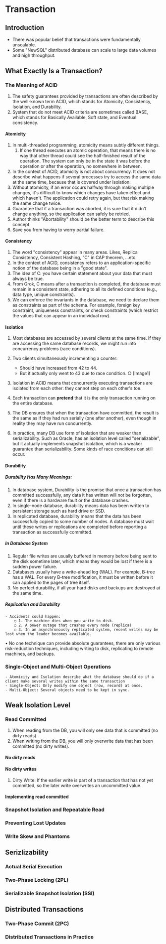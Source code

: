 # Transaction

## Introduction
- There was popular belief that transactions were fundamentally unscalable.
- Some "NewSQL" distributed database can scale to large data volumes and high throughput.

## What Exactly Is a Transaction?
### The Meaning of ACID
1. The safety guarantees provided by transactions are often described by the well-known term ACID, which stands for Atomicity, Consistency, Isolation, and Durability.
2. System that do not meet ACID criteria are sometimes called BASE, which stands for Basically Available, Soft state, and Eventual consistency.

#### Atomicity
1. In multi-threaded programming, atomicity means subtly different things.
	1. If one thread executes an atomic operation, that means there is no way that other thread could see the half-finished result of the operation. The system can only be in the state it was before the operation or after the operation, no somewhere in between.
2. In the context of ACID, atomicity is not about concurrency. It does not describe what happens if several processes try to access the same data at the same time, because that is covered under Isolation.
3. Without atomicity, if an error occurs halfway through making multiple changes, it's difficult to know which changes have taken effect and which haven't. The application could retry again, but that risk making the same change twice.
4. Guarantee that if a transaction was aborted, it is sure that it didn't change anything, so the application can safely be retried.
5. Author thinks "Abortability" should be the better term to describe this concept.
6. Save you from having to worry partial failure.

#### Consistency
1. The word "consistency" appear in many areas. Likes, Replica Consistency, Consistent Hashing, "C" in CAP theorem, …etc.
2. In the context of ACID, consistency refers to an application-specific notion of the database being in a "good state".
3. The idea of C: you have certain statement about your data that must always be true.
4. From Grok, C means after a transaction is completed, the database must remain in a consistent state, adhering to all its defined conditions (e.g., data type, unique constraints).
5. We can enforce the invariants in the database, we need to declare them as constraints as part of the schema. For example, foreign key constraint, uniqueness constraints, or check constraints (which restrict the values that can appear in an individual row).

#### Isolation
1. Most databases are accessed by several clients at the same time. If they are accessing the same database records, we might run into concurrency problems (race conditions).
2. Two clients simultaneously incrementing a counter:
	- Should have increased from 42 to 44.
	- But it actually only went to 43 due to race condition.
		○ [Image1]
	
3. Isolation in ACID means that concurrently executing transactions are isolated from each other: they cannot step on each other's toe.
4. Each transaction can **pretend** that it is the only transaction running on the entire database.
5. The DB ensures that when the transaction have committed, the result is the same as if they had run serially (one after another), even though in reality they may have run concurrently.
6. In practice, many DB use form of isolation that are weaker than serializability. Such as Oracle, has an isolation level called "serializable", but it actually implements snapshot isolation, which is a weaker guarantee than serializability. Some kinds of race conditions can still occur.

#### Durability
##### Durability Has Many Meanings:
1. In database system, Durability is the promise that once a transaction has committed successfully, any data it has written will not be forgotten, even if there is a hardware fault or the database crashes.
2. In single-node database, durability means data has been written to persistent storage such as hard drive or SSD.
3. In replicated database, durability means that the data has been successfully copied to some number of nodes. A database must wait until these writes or replications are completed before reporting a transaction as successfully committed. 

##### In Database System
1. Regular file writes are usually buffered in memory before being sent to the disk sometime later, which means they would be lost if there is a sudden power failure.
2. Databases usually have a write-ahead log (WAL). For example, B-tree has a WAL. For every B-tree modification, it must be written before it can applied to the pages of tree itself.
3. No perfect durability, if all your hard disks and backups are destroyed at the same time.

##### Replication and Durability
	- Accidents could happen:
		○ 1. The machine dies when you write to disk.
		○ 2. A power outage that crashes every node (replica)
		○ 3. In an asynchronously replicated system, recent writes may be lost when the leader becomes available.
• No one technique can provide absolute guarantees, there are only various risk-reduction techniques, including writing to disk, replicating to remote machines, and backups.
		

### Single-Object and Multi-Object Operations
	- Atomicity and Isolation describe what the database should do if a client make several writes within the same transaction
	- Single-Object: Only modify one object (row, record) at once.
	- Multi-Object: Several objects need to be kept in sync.





## Weak Isolation Level
### Read Committed
1. When reading from the DB, you will only see data that is committed (no dirty reads).
2. When writing from the DB, you will only overwrite data that has been committed (no dirty writes). 

#### No dirty reads


#### No dirty writes
1. Dirty Write: If the earlier write is part of a transaction that has not yet committed, so the later write overwrites an uncommitted value.


#### Implementing read committed

### Snapshot Isolation and Repeatable Read
### Preventing Lost Updates
### Write Skew and Phantoms

## Serizlizability
### Actual Serial Execution
### Two-Phase Locking (2PL)
### Serializable Snapshot Isolation (SSI)

## Distributed Transactions
### Two-Phase Commit (2PC)
### Distributed Transactions in Practice